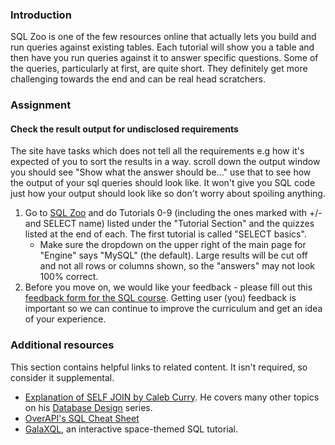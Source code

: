 ### Introduction

SQL Zoo is one of the few resources online that actually lets you build and run queries against existing tables.  Each tutorial will show you a table and then have you run queries against it to answer specific questions.  Some of the queries, particularly at first, are quite short. They definitely get more challenging towards the end and can be real head scratchers.

### Assignment

<div class="lesson-content__panel" markdown="1">

<div class="lesson-note lesson-note--tip" markdown="1">

#### Check the result output for undisclosed requirements

The site have tasks which does not tell all the requirements e.g how it's expected of you to sort the results in a way.
scroll down the output window you should see "Show what the answer should be..." use that to see how the output of your sql queries should look like. It won't give you SQL code just how your output should look like so don't worry about spoiling anything.

</div>

  1. Go to [SQL Zoo](https://sqlzoo.net/wiki/SQL_Tutorial) and do Tutorials 0-9 (including the ones marked with +/- and SELECT name) listed under the "Tutorial Section" and the quizzes listed at the end of each.  The first tutorial is called "SELECT basics".
      - Make sure the dropdown on the upper right of the main page for "Engine" says "MySQL" (the default).  Large results will be cut off and not all rows or columns shown, so the "answers" may not look 100% correct.
  1. Before you move on, we would like your feedback - please fill out this [feedback form for the SQL course](https://docs.google.com/forms/d/e/1FAIpQLSenvMG6WFbOOEap_biQOwqfbH-j-xsf5Eyv4ir2Rx5FsYSecQ/viewform?usp=sf_link). Getting user (you) feedback is important so we can continue to improve the curriculum and get an idea of your experience.

</div>

### Additional resources

This section contains helpful links to related content. It isn't required, so consider it supplemental.

- [Explanation of SELF JOIN by Caleb Curry](https://www.youtube.com/watch?v=W0p8KP0o8g4). He covers many other topics on his [Database Design](https://www.youtube.com/watch?v=e7Pr1VgPK4w&list=PL_c9BZzLwBRK0Pc28IdvPQizD2mJlgoID) series.
- [OverAPI's SQL Cheat Sheet](http://overapi.com/mysql)
- [GalaXQL](http://sol.gfxile.net/galaxql.html), an interactive space-themed SQL tutorial.
